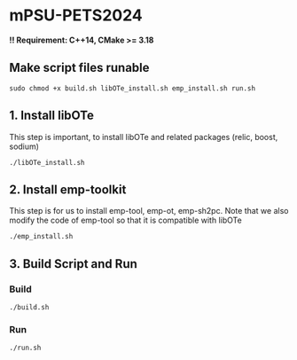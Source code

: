# mPSU-PETS2024

**!! Requirement: C++14, CMake >= 3.18**

## Make script files runable
```
sudo chmod +x build.sh libOTe_install.sh emp_install.sh run.sh
```

## 1. Install libOTe
This step is important, to install libOTe and related packages (relic, boost, sodium)

```
./libOTe_install.sh
```

## 2. Install emp-toolkit 

This step is for us to install emp-tool, emp-ot, emp-sh2pc. Note that we also modify the code of emp-tool so that it is compatible with libOTe

```
./emp_install.sh
```

## 3. Build Script and Run

### Build
```
./build.sh
```

### Run
```
./run.sh
```